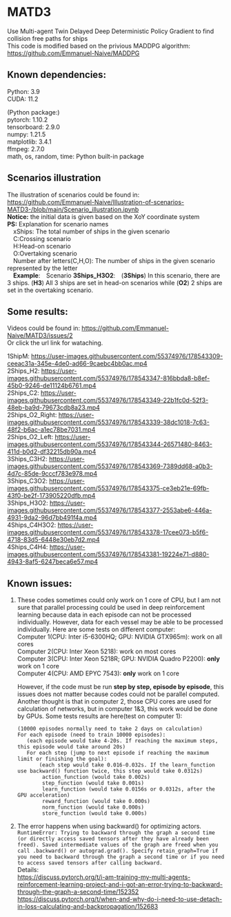 # MATD3
Use Multi-agent Twin Delayed Deep Deterministic Policy Gradient to find collision free paths for ships  
This code is modified based on the privious MADDPG algorithm: https://github.com/Emmanuel-Naive/MADDPG  


## Known dependencies: 
  Python: 3.9  
  CUDA: 11.2  
  
  (Python package:)  
  pytorch: 1.10.2  
  tensorboard: 2.9.0  
  numpy: 1.21.5  
  matplotlib: 3.4.1  
  ffmpeg: 2.7.0  
  math, os, random, time: Python built-in package
## Scenarios illustration
  The illustration of scenarios could be found in: https://github.com/Emmanuel-Naive/Illustration-of-scenarios-MATD3-/blob/main/Scenario_illustration.ipynb  
  **Notice:** the initial data is given based on the XoY coordinate system  
  **PS:** Explanation for scenario names  
  &emsp;xShips: The total number of ships in the given scenario  
  &emsp;C:Crossing scenario  
  &emsp;H:Head-on scenario  
  &emsp;O:Overtaking scenario  
  &emsp;Number after letters(C,H,O): The number of ships in the given scenario represented by the letter  
  &emsp;**Example**:&emsp;Scenario **3Ships_H3O2**:&emsp;(**3Ships**) In this scenario, there are 3 ships. (**H3**) All 3 ships are set in head-on scenarios while (**O2**) 2 ships are set in the overtaking scenario.  
## Some results:
  Videos could be found in: https://github.com/Emmanuel-Naive/MATD3/issues/2  
  Or click the url link for wataching.  
  
  1ShipM: https://user-images.githubusercontent.com/55374976/178543309-ceeac31a-345e-4de0-ad66-9caebc4bb0ac.mp4  
  2Ships_H2: https://user-images.githubusercontent.com/55374976/178543347-816bbda8-b8ef-45b0-9246-de11124b6761.mp4  
  2Ships_C2: https://user-images.githubusercontent.com/55374976/178543349-22b1fc0d-52f3-48eb-ba9d-79673cdb8a23.mp4  
  2Ships_O2_Right: https://user-images.githubusercontent.com/55374976/178543339-38dc1018-7c63-48f2-b6ac-a1ec78be7031.mp4  
  2Ships_O2_Left: https://user-images.githubusercontent.com/55374976/178543344-26571480-8463-411d-b0d2-df32215db90a.mp4  
  3Ships_C3H2: https://user-images.githubusercontent.com/55374976/178543369-7389dd68-a0b3-4d7c-85de-9cccf783e978.mp4  
  3Ships_C3O2: https://user-images.githubusercontent.com/55374976/178543375-ce3eb21e-69fb-43f0-be2f-173905220dfb.mp4  
  3Ships_H3O2: https://user-images.githubusercontent.com/55374976/178543377-2553abe6-446a-4931-9da2-96d7bb491f4a.mp4  
  4Ships_C4H3O2: https://user-images.githubusercontent.com/55374976/178543378-17cee073-b5f6-4718-83d5-6448e30eb7d2.mp4  
  4Ships_C4H4: https://user-images.githubusercontent.com/55374976/178543381-19224e71-d880-4943-8af5-6247beca6e57.mp4  
## Known issues:
  1. These codes sometimes could only work on 1 core of CPU, but I am not sure that parallel processing could be used in deep reinforcement learning because data in each episode can not be processed individually. However, data for each vessel may be able to be processed individually.
      Here are some tests on different computer:  
      Computer 1(CPU: Inter i5-6300HQ; GPU: NVIDIA GTX965m): work on all cores  
      Computer 2(CPU: Inter Xeon 5218): work on most cores  
      Computer 3(CPU: Inter Xeon 5218R; GPU: NVIDIA Quadro P2200): **only** work on 1 core  
      Computer 4(CPU: AMD EPYC 7543): **only** work on 1 core  
        
     However, if the code must be run **step by step, episode by episode**, this issues does not matter because codes could not be parallel computed.  
     Another thought is that in computer 2, those CPU cores are used for calculation of networks, but in computer 1&3, this work would be done by GPUs.
     Some tests results are here(test on computer 1):  
     ```
     (10000 episodes normally need to take 2 days on calculation)  
     For each episode (need to train 10000 episodes):
        (each episode would take 4-20s. If reaching the maximum steps, this episode would take around 20s)  
        For each step (jump to next episode if reaching the maximum limit or finishing the goal): 
            (each step would take 0.016-0.032s. If the learn_function use backward() function twice, this step would take 0.0312s)  
             action_function (would take 0.002s)  
             step_function (would take 0.001s)  
             learn_function (would take 0.0156s or 0.0312s, after the GPU acceleration)  
             reward_function (would take 0.000s)  
             norm_function (would take 0.000s)  
             store_function (would take 0.000s)
  2. The error happens when using backward() for optimizing actors.  
  ```RuntimeError: Trying to backward through the graph a second time (or directly access saved tensors after they have already been freed). Saved intermediate values of the graph are freed when you call .backward() or autograd.grad(). Specify retain_graph=True if you need to backward through the graph a second time or if you need to access saved tensors after calling backward.```  
 Details:   
 https://discuss.pytorch.org/t/i-am-training-my-multi-agents-reinforcement-learning-project-and-i-got-an-error-trying-to-backward-through-the-graph-a-second-time/152352  
 https://discuss.pytorch.org/t/when-and-why-do-i-need-to-use-detach-in-loss-calculating-and-backpropagation/152683
